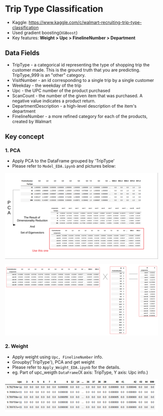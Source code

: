 # Trip Type Classification
- Kaggle: https://www.kaggle.com/c/walmart-recruiting-trip-type-classification
- Used gradient boosting(`XGBoost`)
- Key features: **Weight > Upc > FinelineNumber > Department**

## Data Fields
- TripType - a categorical id representing the type of shopping trip the customer made. This is the ground truth that you are predicting. TripType_999 is an "other" category.
- VisitNumber - an id corresponding to a single trip by a single customer
- Weekday - the weekday of the trip
- Upc - the UPC number of the product purchased
- ScanCount - the number of the given item that was purchased. A negative value indicates a product return.
- DepartmentDescription - a high-level description of the item's department
- FinelineNumber - a more refined category for each of the products, created by Walmart

## Key concept
### 1. PCA
- Apply PCA to the DataFrame grouped by 'TripType'
- Please refer to `Model_EDA.ipynb` and pictures below:

<center><figure 1></center>

<img src="TripType_1.png">

<center><figure 2></center>

<img src="TripType_2.png">

### 2. Weight
- Apply weight using `Upc, FinelineNumber` info.
- Groupby('TripType'), PCA  and get weight
- Please refer to `Apply_Weight_EDA.ipynb` for the details.
- eg. Part of upc_weigth `DataFrame`(X axis: TripType, Y axis: Upc info.)
<img src="upc_weight.png">


